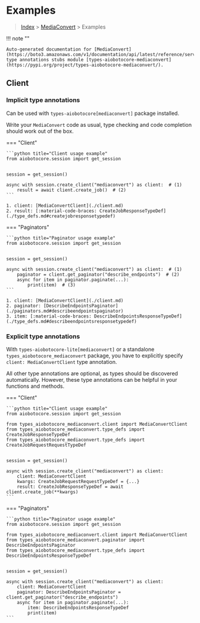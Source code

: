 # Examples

> [Index](../README.md) > [MediaConvert](./README.md) > Examples

!!! note ""

    Auto-generated documentation for [MediaConvert](https://boto3.amazonaws.com/v1/documentation/api/latest/reference/services/mediaconvert.html#MediaConvert)
    type annotations stubs module [types-aiobotocore-mediaconvert](https://pypi.org/project/types-aiobotocore-mediaconvert/).

## Client

### Implicit type annotations

Can be used with `types-aiobotocore[mediaconvert]` package installed.

Write your `MediaConvert` code as usual,
type checking and code completion should work out of the box.



=== "Client"

    ```python title="Client usage example"
    from aiobotocore.session import get_session


    session = get_session()

    async with session.create_client("mediaconvert") as client:  # (1)
        result = await client.create_job()  # (2)
    ```

    1. client: [MediaConvertClient](./client.md)
    2. result: [:material-code-braces: CreateJobResponseTypeDef](./type_defs.md#createjobresponsetypedef) 



=== "Paginators"

    ```python title="Paginator usage example"
    from aiobotocore.session import get_session


    session = get_session()

    async with session.create_client("mediaconvert") as client:  # (1)
        paginator = client.get_paginator("describe_endpoints")  # (2)
        async for item in paginator.paginate(...):
            print(item)  # (3)
    ```

    1. client: [MediaConvertClient](./client.md)
    2. paginator: [DescribeEndpointsPaginator](./paginators.md#describeendpointspaginator)
    3. item: [:material-code-braces: DescribeEndpointsResponseTypeDef](./type_defs.md#describeendpointsresponsetypedef) 




### Explicit type annotations

With `types-aiobotocore-lite[mediaconvert]`
or a standalone `types_aiobotocore_mediaconvert` package, you have to explicitly specify
`client: MediaConvertClient` type annotation.

All other type annotations are optional, as types should be discovered automatically.
However, these type annotations can be helpful in your functions and methods.


=== "Client"

    ```python title="Client usage example"
    from aiobotocore.session import get_session

    from types_aiobotocore_mediaconvert.client import MediaConvertClient
    from types_aiobotocore_mediaconvert.type_defs import CreateJobResponseTypeDef
    from types_aiobotocore_mediaconvert.type_defs import CreateJobRequestRequestTypeDef


    session = get_session()

    async with session.create_client("mediaconvert") as client:
        client: MediaConvertClient
        kwargs: CreateJobRequestRequestTypeDef = {...}
        result: CreateJobResponseTypeDef = await client.create_job(**kwargs)
    ```



=== "Paginators"

    ```python title="Paginator usage example"
    from aiobotocore.session import get_session

    from types_aiobotocore_mediaconvert.client import MediaConvertClient
    from types_aiobotocore_mediaconvert.paginator import DescribeEndpointsPaginator
    from types_aiobotocore_mediaconvert.type_defs import DescribeEndpointsResponseTypeDef


    session = get_session()

    async with session.create_client("mediaconvert") as client:
        client: MediaConvertClient
        paginator: DescribeEndpointsPaginator = client.get_paginator("describe_endpoints")
        async for item in paginator.paginate(...):
            item: DescribeEndpointsResponseTypeDef
            print(item)
    ```


